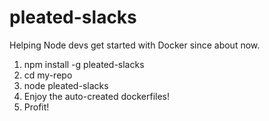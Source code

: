 # pleated-slacks

Helping Node devs get started with Docker since about now.

1. npm install -g pleated-slacks
2. cd my-repo
2. node pleated-slacks 
3. Enjoy the auto-created dockerfiles!
4. Profit!
